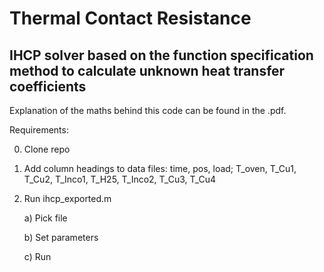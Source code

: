 # Thermal Contact Resistance

## IHCP solver based on the function specification method to calculate unknown heat transfer coefficients

Explanation of the maths behind this code can be found in the .pdf.

Requirements:

0. Clone repo

1. Add column headings to data files: time, pos, load; T_oven, T_Cu1, T_Cu2, T_Inco1, T_H25, T_Inco2, T_Cu3, T_Cu4

2. Run ihcp_exported.m

    a) Pick file

    b) Set parameters

    c) Run

